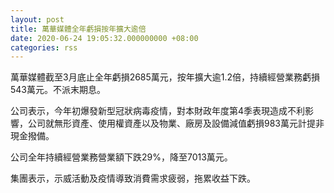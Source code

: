 ```yaml
---
layout: post
title: 萬華媒體全年虧損按年擴大逾倍
date: 2020-06-24 19:05:32.000000000 +08:00
categories: rss
---
```


萬華媒體截至3月底止全年虧損2685萬元，按年擴大逾1.2倍，持續經營業務虧損543萬元。不派末期息。

公司表示，今年初爆發新型冠狀病毒疫情，對本財政年度第4季表現造成不利影響，公司就無形資產、使用權資產以及物業、廠房及設備減值虧損983萬元計提非現金撥備。

公司全年持續經營業務營業額下跌29%，降至7013萬元。

集團表示，示威活動及疫情導致消費需求疲弱，拖累收益下跌。
